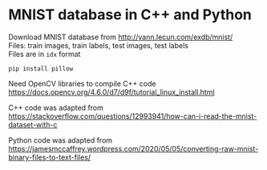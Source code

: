 # MNIST database in C++ and Python

Download MNIST database from http://yann.lecun.com/exdb/mnist/  
Files: train images, train labels, test images, test labels  
Files are in `idx` format  

```
pip install pillow
```

Need OpenCV libraries to compile C++ code https://docs.opencv.org/4.6.0/d7/d9f/tutorial_linux_install.html  

C++ code was adapted from https://stackoverflow.com/questions/12993941/how-can-i-read-the-mnist-dataset-with-c  

Python code was adapted from https://jamesmccaffrey.wordpress.com/2020/05/05/converting-raw-mnist-binary-files-to-text-files/  
